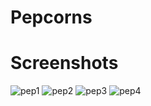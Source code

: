 # Pepcorns
# Screenshots

![pep1](https://github.com/ash2121/pepcorns/assets/76738174/c2f5fd3a-9b1e-40df-8f04-fdc45e568176)
![pep2](https://github.com/ash2121/pepcorns/assets/76738174/fc0da7ca-e898-4ad4-a110-36f3418a7f9a)
![pep3](https://github.com/ash2121/pepcorns/assets/76738174/eddf83d5-f8ad-4fd1-9eb9-a63dfcacf825)
![pep4](https://github.com/ash2121/pepcorns/assets/76738174/37cc1c47-3dba-4c5a-a4f4-70ab1153e9ce)
